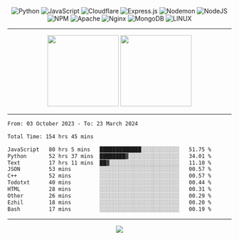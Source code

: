 <div align="center">
  
![Python](https://img.shields.io/badge/python-3670A0?style=for-the-badge&logo=python&logoColor=ffdd54) ![JavaScript](https://img.shields.io/badge/javascript-%23323330.svg?style=for-the-badge&logo=javascript&logoColor=%23F7DF1E) ![Cloudflare](https://img.shields.io/badge/Cloudflare-F38020?style=for-the-badge&logo=Cloudflare&logoColor=white) ![Express.js](https://img.shields.io/badge/express.js-%23404d59.svg?style=for-the-badge&logo=express&logoColor=%2361DAFB) ![Nodemon](https://img.shields.io/badge/NODEMON-%23323330.svg?style=for-the-badge&logo=nodemon&logoColor=%BBDEAD) ![NodeJS](https://img.shields.io/badge/node.js-6DA55F?style=for-the-badge&logo=node.js&logoColor=white) ![NPM](https://img.shields.io/badge/NPM-%23CB3837.svg?style=for-the-badge&logo=npm&logoColor=white) ![Apache](https://img.shields.io/badge/apache-%23D42029.svg?style=for-the-badge&logo=apache&logoColor=white) ![Nginx](https://img.shields.io/badge/nginx-%23009639.svg?style=for-the-badge&logo=nginx&logoColor=white) ![MongoDB](https://img.shields.io/badge/MongoDB-%234ea94b.svg?style=for-the-badge&logo=mongodb&logoColor=white) ![LINUX](https://img.shields.io/badge/Linux-FCC624?style=for-the-badge&logo=linux&logoColor=black)

---


<img src="https://github-readme-streak-stats.herokuapp.com/?user=anotherrandomonline&theme=react" height="160"/>
  
<img src="https://github-readme-stats.vercel.app/api?username=anotherrandomonline&show_icons=true&include_all_commits=true&theme=react" height="160"/>
</div>

---

<!--START_SECTION:waka-->

```txt
From: 03 October 2023 - To: 23 March 2024

Total Time: 154 hrs 45 mins

JavaScript   80 hrs 5 mins   █████████████░░░░░░░░░░░░   51.75 %
Python       52 hrs 37 mins  ████████▓░░░░░░░░░░░░░░░░   34.01 %
Text         17 hrs 11 mins  ██▓░░░░░░░░░░░░░░░░░░░░░░   11.10 %
JSON         53 mins         ░░░░░░░░░░░░░░░░░░░░░░░░░   00.57 %
C++          52 mins         ░░░░░░░░░░░░░░░░░░░░░░░░░   00.57 %
Todotxt      40 mins         ░░░░░░░░░░░░░░░░░░░░░░░░░   00.44 %
HTML         28 mins         ░░░░░░░░░░░░░░░░░░░░░░░░░   00.31 %
Other        26 mins         ░░░░░░░░░░░░░░░░░░░░░░░░░   00.29 %
Ezhil        18 mins         ░░░░░░░░░░░░░░░░░░░░░░░░░   00.20 %
Bash         17 mins         ░░░░░░░░░░░░░░░░░░░░░░░░░   00.19 %
```

<!--END_SECTION:waka-->

---

<div align="center">
  
![](https://github-profile-trophy.vercel.app/?username=anotherrandomonline&theme=darkhub&no-frame=true&no-bg=true&margin-w=4)

</div>
